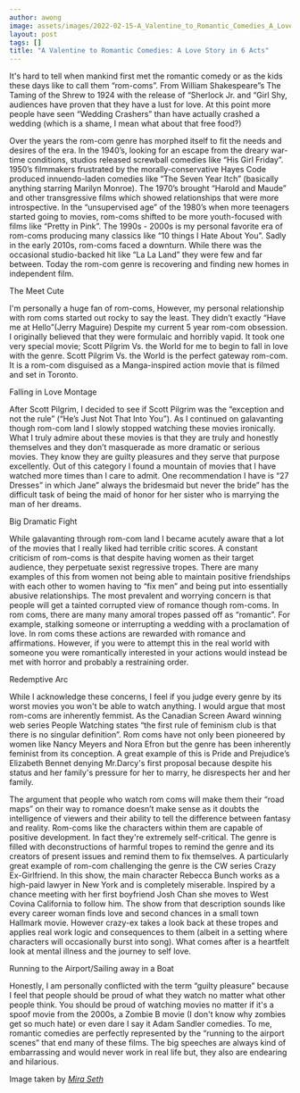 ```yaml
---
author: awong
image: assets/images/2022-02-15-A_Valentine_to_Romantic_Comedies_A_Love_Story_in_6_Acts.jpg
layout: post
tags: []
title: "A Valentine to Romantic Comedies: A Love Story in 6 Acts"
---
```


It's hard to tell when mankind first met the romantic comedy or as the
kids these days like to call them “rom-coms”. From William Shakespeare”s
The Taming of the Shrew to 1924 with the release of “Sherlock Jr. and
“Girl Shy, audiences have proven that they have a lust for love. At this
point more people have seen “Wedding Crashers” than have actually
crashed a wedding (which is a shame, I mean what about that free food?)

Over the years the rom-com genre has morphed itself to fit the needs and
desires of the era. In the 1940’s, looking for an escape from the dreary
war-time conditions, studios released screwball comedies like “His Girl
Friday”. 1950’s filmmakers frustrated by the morally-conservative Hayes
Code produced innuendo-laden comedies like “The Seven Year Itch”
(basically anything starring Marilyn Monroe). The 1970’s brought “Harold
and Maude” and other transgressive films which showed relationships that
were more introspective. In the “unsupervised age” of the 1980’s when
more teenagers started going to movies, rom-coms shifted to be more
youth-focused with films like “Pretty in Pink”. The 1990s - 2000s is my
personal favorite era of rom-coms producing many classics like “10
things I Hate About You”. Sadly in the early 2010s, rom-coms faced a
downturn. While there was the occasional studio-backed hit like “La La
Land” they were few and far between. Today the rom-com genre is
recovering and finding new homes in independent film.

The Meet Cute

I'm personally a huge fan of rom-coms, However, my personal relationship
with rom coms started out rocky to say the least. They didn’t exactly
“Have me at Hello”(Jerry Maguire) Despite my current 5 year rom-com
obsession. I originally believed that they were formulaic and horribly
vapid. It took one very special movie; Scott Pilgrim Vs. the World for
me to begin to fall in love with the genre. Scott Pilgrim Vs. the World
is the perfect gateway rom-com. It is a rom-com disguised as a
Manga-inspired action movie that is filmed and set in Toronto.

Falling in Love Montage

After Scott Pilgrim, I decided to see if Scott Pilgrim was the
“exception and not the rule” (“He’s Just Not That Into You”). As I
continued on galavanting though rom-com land I slowly stopped watching
these movies ironically. What I truly admire about these movies is that
they are truly and honestly themselves and they don’t masquerade as more
dramatic or serious movies. They know they are guilty pleasures and they
serve that purpose excellently. Out of this category I found a mountain
of movies that I have watched more times than I care to admit. One
recommendation I have is “27 Dresses” in which Jane” always the
bridesmaid but never the bride” has the difficult task of being the maid
of honor for her sister who is marrying the man of her dreams.

Big Dramatic Fight

While galavanting through rom-com land I became acutely aware that a lot
of the movies that I really liked had terrible critic scores. A constant
criticism of rom-coms is that despite having women as their target
audience, they perpetuate sexist regressive tropes. There are many
examples of this from women not being able to maintain positive
friendships with each other to women having to “fix men” and being put
into essentially abusive relationships. The most prevalent and worrying
concern is that people will get a tainted corrupted view of romance
though rom-coms. In rom coms, there are many many amoral tropes passed
off as “romantic”. For example, stalking someone or interrupting a
wedding with a proclamation of love. In rom coms these actions are
rewarded with romance and affirmations. However, if you were to attempt
this in the real world with someone you were romantically interested in
your actions would instead be met with horror and probably a restraining
order.

Redemptive Arc

While I acknowledge these concerns, I feel if you judge every genre by
its worst movies you won't be able to watch anything. I would argue that
most rom-coms are inherently femmist. As the Canadian Screen Award
winning web series People Watching states “the first rule of feminism
club is that there is no singular definition”. Rom coms have not only
been pioneered by women like Nancy Meyers and Nora Efron but the genre
has been inherently feminist from its conception. A great example of
this is Pride and Prejudice’s Elizabeth Bennet denying Mr.Darcy's first
proposal because despite his status and her family's pressure for her to
marry, he disrespects her and her family.

The argument that people who watch rom coms will make them their “road
maps” on their way to romance doesn’t make sense as it doubts the
intelligence of viewers and their ability to tell the difference between
fantasy and reality. Rom-coms like the characters within them are
capable of positive development. In fact they're extremely
self-critical. The genre is filled with deconstructions of harmful
tropes to remind the genre and its creators of present issues and remind
them to fix themselves. A particularly great example of rom-com
challenging the genre is the CW series Crazy Ex-Girlfriend. In this
show, the main character Rebecca Bunch works as a high-paid lawyer in
New York and is completely miserable. Inspired by a chance meeting with
her first boyfriend Josh Chan she moves to West Covina California to
follow him. The show from that description sounds like every career
woman finds love and second chances in a small town Hallmark movie.
However crazy-ex takes a look back at these tropes and applies real work
logic and consequences to them (albeit in a setting where characters
will occasionally burst into song). What comes after is a heartfelt look
at mental illness and the journey to self love.

Running to the Airport/Sailing away in a Boat

Honestly, I am personally conflicted with the term “guilty pleasure”
because I feel that people should be proud of what they watch no matter
what other people think. You should be proud of watching movies no
matter if it's a spoof movie from the 2000s, a Zombie B movie (I don't
know why zombies get so much hate) or even dare I say it Adam Sandler
comedies. To me, romantic comedies are perfectly represented by the
“running to the airport scenes” that end many of these films. The big
speeches are always kind of embarrassing and would never work in real
life but, they also are endearing and hilarious.

Image taken by [*Mira Seth*](https://mcibeacon.com/member/mira-seth)
